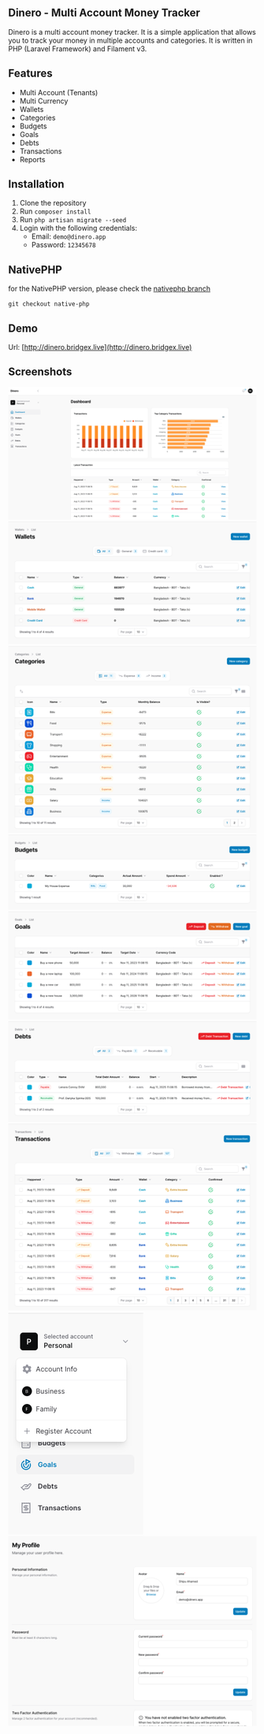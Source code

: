 ## Dinero - Multi Account Money Tracker
Dinero is a multi account money tracker. It is a simple application that allows you to track your money in multiple accounts and categories. It is written in PHP (Laravel Framework) and  Filament v3.

## Features
- Multi Account (Tenants)
- Multi Currency
- Wallets
- Categories
- Budgets
- Goals
- Debts
- Transactions
- Reports

## Installation
1. Clone the repository
2. Run `composer install`
3. Run `php artisan migrate --seed`
4. Login with the following credentials:
    - Email: `demo@dinero.app`
    - Password: `12345678`

## NativePHP
for the NativePHP version, please check the [nativephp branch](https://github.com/shipu/dinero/tree/native-php)
```ssh
git checkout native-php
```

## Demo
Url: [http://dinero.bridgex.live](http://dinero.bridgex.live)

## Screenshots
![Dashboard](screenshots/dinero-dashboard.png)
![Wallets](screenshots/dinero-wallets.png)
![Categories](screenshots/dinero-categories.png)
![Budgets](screenshots/dinero-budgets.png)
![Goals](screenshots/dinero-goals.png)
![Debts](screenshots/dinero-debts.png)
![Transactions](screenshots/dinero-transactions.png)
![Accounts](screenshots/dinero-tenants.png)
![MyProfile](screenshots/dinero-my-profile.png)
